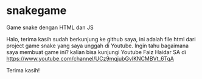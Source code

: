 # snakegame
Game snake dengan HTML dan JS

Halo, terima kasih sudah berkunjung ke github saya, ini adalah file html dari project game snake yang saya unggah di Youtube. Ingin tahu bagaimana saya membuat game ini? kalian bisa kunjungi Youtube Faiz Haidar SA di https://www.youtube.com/channel/UCz9mqjubGvlKNCMBVt_6TqA

Terima kasih!
